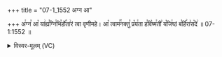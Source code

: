 +++
title = "07-1_1552 अग्न आ"

+++
अ꣢ग्न꣣ आ꣡ या꣢ह्य꣣ग्नि꣢भि꣣र्हो꣡ता꣢रं त्वा वृणीमहे। आ꣡ त्वाम꣢꣯नक्तु꣣ प्र꣡य꣢ता ह꣣वि꣡ष्म꣢ती꣣ य꣡जि꣢ष्ठं ब꣣र्हि꣢रा꣣स꣡दे꣢ ॥ 07-1:1552 ॥

<details><summary>विस्वर-मूलम् (VC)</summary>

अग्न आ याह्यग्निभिर्होतारं त्वा वृणीमहे । आ त्वामनक्तु प्रयता हविष्मती यजिष्ठं बर्हिरासदे ॥१५५२॥
</details>